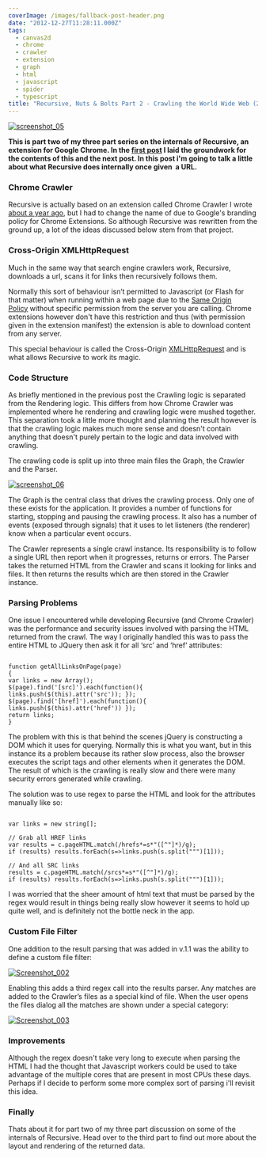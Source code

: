 ```yaml
---
coverImage: /images/fallback-post-header.png
date: "2012-12-27T11:28:11.000Z"
tags:
  - canvas2d
  - chrome
  - crawler
  - extension
  - graph
  - html
  - javascript
  - spider
  - typescript
title: "Recursive, Nuts & Bolts Part 2 - Crawling the World Wide Web (2 of 3)"
---
```


[![screenshot_05](/wp-content/uploads/2012/12/screenshot_05.png)](/posts/recursive-nuts-bolts-part-2-crawling-the-world-wide-web-2-of-3/attachment/screenshot_05-5/)

**This is part two of my three part series on the internals of Recursive, an extension for Google Chrome. In the [first post](/posts/?p=2287) I laid the groundwork for the contents of this and the next post. In this post i'm going to talk a little about what Recursive does internally once given  a URL.**

### Chrome Crawler

<!-- more -->

Recursive is actually based on an extension called Chrome Crawler I wrote [about a year ago](/posts/chrome-crawler-a-web-crawler-written-in-javascript/), but I had to change the name of due to Google's branding policy for Chrome Extensions. So although Recursive was rewritten from the ground up, a lot of the ideas discussed below stem from that project.

### Cross-Origin XMLHttpRequest

Much in the same way that search engine crawlers work, Recursive, downloads a url, scans it for links then recursively follows them.

Normally this sort of behaviour isn’t permitted to Javascript (or Flash for that matter) when running within a web page due to the [Same Origin Policy](https://en.wikipedia.org/wiki/Same_origin_policy) without specific permission from the server you are calling. Chrome extensions however don't have this restriction and thus (with permission given in the extension manifest) the extension is able to download content from any server.

This special behaviour is called the Cross-Origin [XMLHttpRequest](https://developer.chrome.com/extensions/xhr.html) and is what allows Recursive to work its magic.

### Code Structure

As briefly mentioned in the previous post the Crawling logic is separated from the Rendering logic. This differs from how Chrome Crawler was implemented where he rendering and crawling logic were mushed together. This separation took a little more thought and planning the result however is that the crawling logic makes much more sense and doesn't contain anything that doesn't purely pertain to the logic and data involved with crawling.

The crawling code is split up into three main files the Graph, the Crawler and the Parser.

[![screenshot_06](/wp-content/uploads/2012/12/screenshot_06.png)](/posts/recursive-nuts-bolts-part-2-crawling-the-world-wide-web-2-of-3/attachment/screenshot_06-4/)

The Graph is the central class that drives the crawling process. Only one of these exists for the application. It provides a number of functions for starting, stopping and pausing the crawling process. It also has a number of events (exposed through signals) that it uses to let listeners (the renderer) know when a particular event occurs.

The Crawler represents a single crawl instance. Its responsibility is to follow a single URL then report when it progresses, returns or errors. The Parser takes the returned HTML from the Crawler and scans it looking for links and files. It then returns the results which are then stored in the Crawler instance.

### Parsing Problems

One issue I encountered while developing Recursive (and Chrome Crawler) was the performance and security issues involved with parsing the HTML returned from the crawl. The way I originally handled this was to pass the entire HTML to JQuery then ask it for all ‘src’ and ‘href’ attributes:

```

function getAllLinksOnPage(page)
{
var links = new Array();
$(page).find('[src]').each(function(){ links.push($(this).attr('src')); });
$(page).find('[href]').each(function(){ links.push($(this).attr('href')) });
return links;
}

```

The problem with this is that behind the scenes jQuery is constructing a DOM which it uses for querying. Normally this is what you want, but in this instance its a problem because its rather slow process, also the browser executes the script tags and other elements when it generates the DOM. The result of which is the crawling is really slow and there were many security errors generated while crawling.

The solution was to use regex to parse the HTML and look for the attributes manually like so:

```

var links = new string[];

// Grab all HREF links
var results = c.pageHTML.match(/hrefs*=s*"([^"]*)/g);
if (results) results.forEach(s=>links.push(s.split(""")[1]));

// And all SRC links
results = c.pageHTML.match(/srcs*=s*"([^"]*)/g);
if (results) results.forEach(s=>links.push(s.split(""")[1]));

```

I was worried that the sheer amount of html text that must be parsed by the regex would result in things being really slow however it seems to hold up quite well, and is definitely not the bottle neck in the app.

### Custom File Filter

One addition to the result parsing that was added in v.1.1 was the ability to define a custom file filter:

[![Screenshot_002](/wp-content/uploads/2012/12/Screenshot_002.png)](/posts/recursive-v-1-1/attachment/screenshot_002/)

Enabling this adds a third regex call into the results parser. Any matches are added to the Crawler’s files as a special kind of file. When the user opens the files dialog all the matches are shown under a special category:

[![Screenshot_003](/wp-content/uploads/2012/12/Screenshot_003.png)](/posts/recursive-v-1-1/attachment/screenshot_003/)

### Improvements

Although the regex doesn't take very long to execute when parsing the HTML I had the thought that Javascript workers could be used to take advantage of the multiple cores that are present in most CPUs these days. Perhaps if I decide to perform some more complex sort of parsing i'll revisit this idea.

### Finally

Thats about it for part two of my three part discussion on some of the internals of Recursive. Head over to the third part to find out more about the layout and rendering of the returned data.

